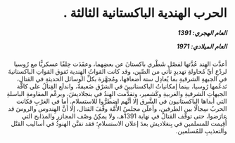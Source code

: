 <h1 dir="rtl">الحرب الهندية الباكستانية الثالثة .</h1>

<h5 dir="rtl">العام الهجري:  1391

العام الميلادي: 1971

</h5>

<p dir="rtl">أعدَّت الهِند عُدَّتها لفصْل شَطْري باكستانَ عن بعضِهما، وعقَدَت حِلفًا عسكريًّا مع رُوسيا لردْعِ أيِّ مُحاولةِ تهديدٍ تأتي من الصِّين، وقد كانت القواتُ الهِندية تَفوق القواتِ الباكستانيةَ في الجبهةِ الشرقيةِ بما يُعادِل ستة أضعافها، ومُجهَّزة بكلِّ الوسائل الحديثةِ في القتالِ، تَدعُمها رُوسيا، بينما إمكانياتُ الباكستانيينَ في الشرْق ضَعيفةٌ، واندلَع القِتالُ على كافَّة الجبهاتِ الشرقيةِ والغربيةِ وكَشمير، وتقدَّمت الهِندُ في بنجلاديشَ، وبرغْم المقاومةِ الباسلةِ التي أبداها الباكستانيون في الشَّرق إلا أنَّهم اضطرُّوا للاستسلامِ. أما في الغرْبِ فكانت الحربُ سِجالًا بين الطرفينِ، وأعلَن مجلسُ الأُمَّة وقْفَ القتال، إلا أنَّ الهِندوس والروسَ قد عارَضوا، حتى توقَّف القتالُ في نهاية 1391هـ، ولا يمكِنُ وصْف المجازرِ والمذابح التي أُقِيمت للمسلمين في بِنغلاديش بعدَ إعلان الاستسلامِ؛ فقد تفنَّن الهنودُ في أساليب القتْل والتعذيبِ للمُسلمين.</p></br>
